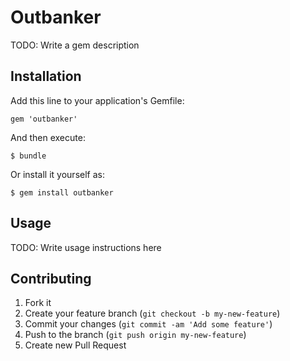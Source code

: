# Outbanker

TODO: Write a gem description

## Installation

Add this line to your application's Gemfile:

    gem 'outbanker'

And then execute:

    $ bundle

Or install it yourself as:

    $ gem install outbanker

## Usage

TODO: Write usage instructions here

## Contributing

1. Fork it
2. Create your feature branch (`git checkout -b my-new-feature`)
3. Commit your changes (`git commit -am 'Add some feature'`)
4. Push to the branch (`git push origin my-new-feature`)
5. Create new Pull Request
